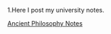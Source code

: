 1.Here I post my university notes.

[Ancient Philosophy Notes](https://github.com/makikuri/nousmonkey/blob/Ancient-Philosophy/root.md)


